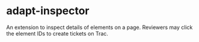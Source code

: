 adapt-inspector
===============

An extension to inspect details of elements on a page. Reviewers may click the element IDs to create tickets on Trac.
